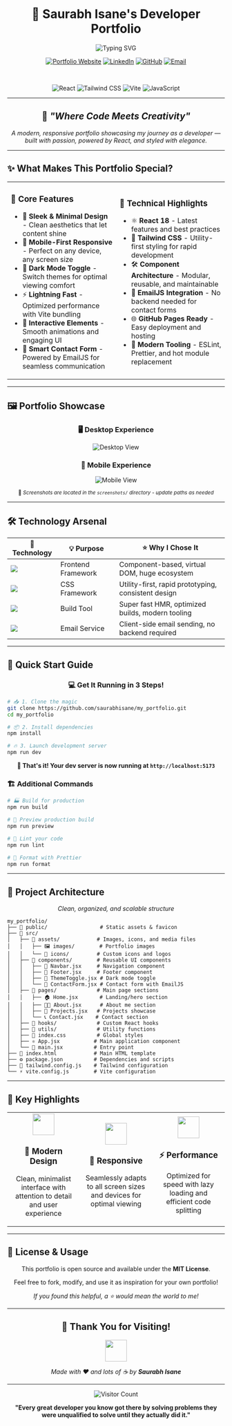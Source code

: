 <div align="center">

# 🌟 Saurabh Isane's Developer Portfolio

<img src="https://readme-typing-svg.herokuapp.com?font=Fira+Code&size=30&duration=3000&pause=1000&color=667EEA&center=true&vCenter=true&width=600&lines=Welcome+to+My+Digital+Space!;React+%7C+JavaScript+%7C+Tailwind;Building+Amazing+Web+Experiences;Always+Learning%2C+Always+Growing" alt="Typing SVG" />

<br/>

[![Portfolio Website](https://img.shields.io/badge/🌐_Portfolio-Live_Demo-667EEA?style=for-the-badge&logoColor=white&labelColor=000)](https://reliable-bavarois-3e85ca.netlify.app/)
[![LinkedIn](https://img.shields.io/badge/💼_LinkedIn-Connect-0077B5?style=for-the-badge&logo=linkedin&logoColor=white)](https://www.linkedin.com/in/saurabh-isane-479a0a257/?originalSubdomain=in)
[![GitHub](https://img.shields.io/badge/🚀_GitHub-Follow-181717?style=for-the-badge&logo=github&logoColor=white)](https://github.com/saurabhisane)
[![Email](https://img.shields.io/badge/📧_Email-Contact-EA4335?style=for-the-badge&logo=gmail&logoColor=white)](mailto:isanesaurabh@gmail.com)

<br/>

![React](https://img.shields.io/badge/React-20232A?style=flat&logo=react&logoColor=61DAFB)
![Tailwind CSS](https://img.shields.io/badge/Tailwind_CSS-38B2AC?style=flat&logo=tailwind-css&logoColor=white)
![Vite](https://img.shields.io/badge/Vite-646CFF?style=flat&logo=vite&logoColor=FFD62E)
![JavaScript](https://img.shields.io/badge/JavaScript-F7DF1E?style=flat&logo=javascript&logoColor=black)

</div>

---

<div align="center">

## 🎨 *"Where Code Meets Creativity"*

*A modern, responsive portfolio showcasing my journey as a developer — built with passion, powered by React, and styled with elegance.*

</div>

---

## ✨ **What Makes This Portfolio Special?**

<table>
<tr>
<td width="50%">

### 🎯 **Core Features**
- 🎨 **Sleek & Minimal Design** - Clean aesthetics that let content shine
- 📱 **Mobile-First Responsive** - Perfect on any device, any screen size
- 🌙 **Dark Mode Toggle** - Switch themes for optimal viewing comfort
- ⚡ **Lightning Fast** - Optimized performance with Vite bundling
- 🔗 **Interactive Elements** - Smooth animations and engaging UI
- 💌 **Smart Contact Form** - Powered by EmailJS for seamless communication

</td>
<td width="50%">

### 🚀 **Technical Highlights**
- ⚛️ **React 18** - Latest features and best practices
- 🎨 **Tailwind CSS** - Utility-first styling for rapid development
- 🛠️ **Component Architecture** - Modular, reusable, and maintainable
- 📧 **EmailJS Integration** - No backend needed for contact forms
- 🌐 **GitHub Pages Ready** - Easy deployment and hosting
- 🔧 **Modern Tooling** - ESLint, Prettier, and hot module replacement

</td>
</tr>
</table>

---

## 🖼️ **Portfolio Showcase**

<div align="center">

### 🖥️ **Desktop Experience**
![Desktop View](public/ss.jpg)

### 📱 **Mobile Experience**  
![Mobile View](public/ss2.jpg)

<sub>📸 *Screenshots are located in the `screenshots/` directory - update paths as needed*</sub>

</div>

---

## 🛠️ **Technology Arsenal**

<div align="center">

<table>
<thead>
<tr>
<th>🚀 Technology</th>
<th>💡 Purpose</th>
<th>⭐ Why I Chose It</th>
</tr>
</thead>
<tbody>
<tr>
<td><img src="https://img.shields.io/badge/React-20232A?style=flat&logo=react&logoColor=61DAFB" /></td>
<td>Frontend Framework</td>
<td>Component-based, virtual DOM, huge ecosystem</td>
</tr>
<tr>
<td><img src="https://img.shields.io/badge/Tailwind_CSS-38B2AC?style=flat&logo=tailwind-css&logoColor=white" /></td>
<td>CSS Framework</td>
<td>Utility-first, rapid prototyping, consistent design</td>
</tr>
<tr>
<td><img src="https://img.shields.io/badge/Vite-646CFF?style=flat&logo=vite&logoColor=FFD62E" /></td>
<td>Build Tool</td>
<td>Super fast HMR, optimized builds, modern tooling</td>
</tr>
<tr>
<td><img src="https://img.shields.io/badge/EmailJS-FF6B35?style=flat&logo=emailjs&logoColor=white" /></td>
<td>Email Service</td>
<td>Client-side email sending, no backend required</td>
</tr>
</tbody>
</table>

</div>

---

## 🚀 **Quick Start Guide**

<div align="center">

### 💻 **Get It Running in 3 Steps!**

</div>

```bash
# 📥 1. Clone the magic
git clone https://github.com/saurabhisane/my_portfolio.git
cd my_portfolio

# 📦 2. Install dependencies
npm install

# 🔥 3. Launch development server
npm run dev
```

<div align="center">

**🎉 That's it! Your dev server is now running at `http://localhost:5173`**

</div>

### 🏗️ **Additional Commands**

```bash
# 🏭 Build for production
npm run build

# 👀 Preview production build
npm run preview

# 🧹 Lint your code
npm run lint

# 🎨 Format with Prettier
npm run format
```

---

## 📁 **Project Architecture**

<div align="center">

*Clean, organized, and scalable structure*

</div>

```
my_portfolio/
├── 📁 public/                 # Static assets & favicon
├── 📁 src/
│   ├── 📁 assets/            # Images, icons, and media files
│   │   ├── 🖼️ images/        # Portfolio images
│   │   └── 🎨 icons/         # Custom icons and logos
│   ├── 📁 components/        # Reusable UI components
│   │   ├── 🧭 Navbar.jsx     # Navigation component
│   │   ├── 🦶 Footer.jsx     # Footer component
│   │   ├── 🌙 ThemeToggle.jsx # Dark mode toggle
│   │   └── 📧 ContactForm.jsx # Contact form with EmailJS
│   ├── 📁 pages/             # Main page sections
│   │   ├── 🏠 Home.jsx       # Landing/hero section
│   │   ├── 👨‍💻 About.jsx      # About me section
│   │   ├── 💼 Projects.jsx   # Projects showcase
│   │   └── 📞 Contact.jsx    # Contact section
│   ├── 📁 hooks/             # Custom React hooks
│   ├── 📁 utils/             # Utility functions
│   ├── 🎨 index.css          # Global styles
│   ├── ⚛️ App.jsx           # Main application component
│   └── 🚀 main.jsx          # Entry point
├── 📄 index.html            # Main HTML template
├── ⚙️ package.json          # Dependencies and scripts
├── 🎨 tailwind.config.js    # Tailwind configuration
└── ⚡ vite.config.js        # Vite configuration
```

---

## 🌟 **Key Highlights**

<div align="center">

<table>
<tr>
<td align="center" width="33%">
<img src="https://raw.githubusercontent.com/Tarikul-Islam-Anik/Animated-Fluent-Emojis/master/Emojis/Objects/Desktop%20Computer.png" width="50" />
<h3>🎨 Modern Design</h3>
<p>Clean, minimalist interface with attention to detail and user experience</p>
</td>
<td align="center" width="33%">
<img src="https://raw.githubusercontent.com/Tarikul-Islam-Anik/Animated-Fluent-Emojis/master/Emojis/Objects/Mobile%20Phone.png" width="50" />
<h3>📱 Responsive</h3>
<p>Seamlessly adapts to all screen sizes and devices for optimal viewing</p>
</td>
<td align="center" width="33%">
<img src="https://raw.githubusercontent.com/Tarikul-Islam-Anik/Animated-Fluent-Emojis/master/Emojis/Travel%20and%20places/High%20Voltage.png" width="50" />
<h3>⚡ Performance</h3>
<p>Optimized for speed with lazy loading and efficient code splitting</p>
</td>
</tr>
</table>

</div>

---

## 📄 **License & Usage**

<div align="center">

This portfolio is open source and available under the **MIT License**.

Feel free to fork, modify, and use it as inspiration for your own portfolio!

*If you found this helpful, a ⭐ would mean the world to me!*

</div>

---

<div align="center">

## 🎉 **Thank You for Visiting!**

<img src="https://raw.githubusercontent.com/Tarikul-Islam-Anik/Animated-Fluent-Emojis/master/Emojis/Hand%20gestures/Waving%20Hand.png" width="50" />

*Made with ❤️ and lots of ☕ by **Saurabh Isane***

---

![Visitor Count](https://komarev.com/ghpvc/?username=saurabhisane&color=667eea&style=for-the-badge&label=Profile+Views)

**"Every great developer you know got there by solving problems they were unqualified to solve until they actually did it."**

</div>
